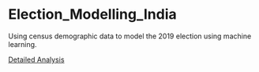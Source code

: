 # Election_Modelling_India
 Using census demographic data to model the 2019 election using machine learning. 
 
 [Detailed Analysis](https://ridhitbhura.com/blog/f/how-india-would-have-voted)
